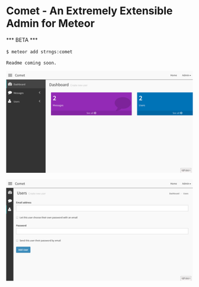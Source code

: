 Comet - An Extremely Extensible Admin for Meteor
================================================

*** BETA ***

`$ meteor add strngs:comet`

```
Readme coming soon.
```


![alt tag](https://raw.githubusercontent.com/Strngs/comet/master/readme/comet_dashboard.png)

![alt tag](https://raw.githubusercontent.com/Strngs/comet/master/readme/comet_add_user.png)